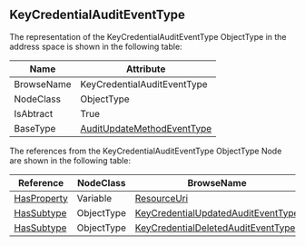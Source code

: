 <!-- objecttype -->
## KeyCredentialAuditEventType

The representation of the KeyCredentialAuditEventType ObjectType in the address space is shown in the following table:  

|Name|Attribute|
|---|---|
|BrowseName|KeyCredentialAuditEventType|
|NodeClass|ObjectType|
|IsAbtract|True|
|BaseType|[AuditUpdateMethodEventType](../../../Part5/ObjectTypes/AuditUpdateMethodEventType/readme.md)|

The references from the KeyCredentialAuditEventType ObjectType Node are shown in the following table:  

|Reference|NodeClass|BrowseName|DataType|TypeDefinition|ModellingRule|
|---|---|---|---|---|---|
|[HasProperty](../../../Part3/ReferenceTypes/HasProperty/readme.md)|Variable|[ResourceUri](#ResourceUri)|[String](../../../Part3/DataTypes/String/readme.md)|[PropertyType](../../Part5/VariableTypes/PropertyType/readme.md)|[Mandatory](../../Objects/Mandatory/readme.md)|
|[HasSubtype](../../../Part3/ReferenceTypes/HasSubtype/readme.md)|ObjectType|[KeyCredentialUpdatedAuditEventType](#KeyCredentialUpdatedAuditEventType)||||
|[HasSubtype](../../../Part3/ReferenceTypes/HasSubtype/readme.md)|ObjectType|[KeyCredentialDeletedAuditEventType](#KeyCredentialDeletedAuditEventType)||||


